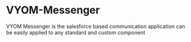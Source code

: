 # VYOM-Messenger
VYOM Messenger is the salesforce based communication application can be easily applied to any standard and custom component 
